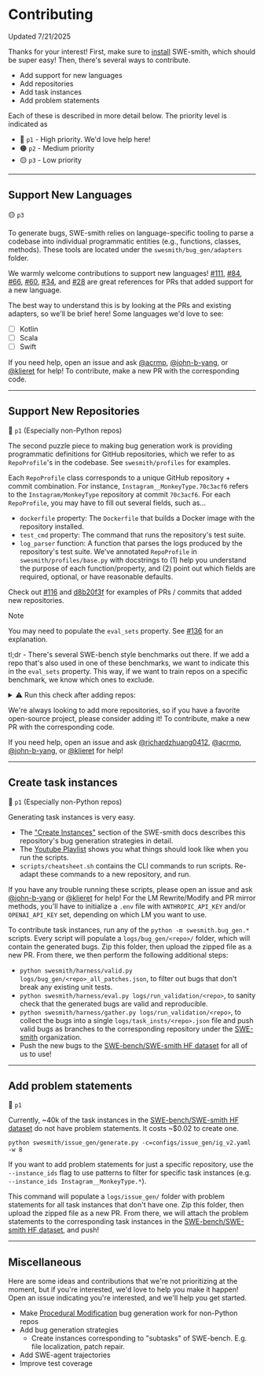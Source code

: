 # Contributing
Updated 7/21/2025

Thanks for your interest!
First, make sure to [install](https://swesmith.com/getting_started/installation/) SWE-smith, which should be super easy!
Then, there's several ways to contribute.

* Add support for new languages
* Add repositories
* Add task instances
* Add problem statements

Each of these is described in more detail below. The priority level is indicated as
* 🔴 `p1` - High priority. We'd love help here!
* 🟠 `p2` - Medium priority
* 🟡 `p3` - Low priority

<hr />

## Support New Languages

🟡 `p3`

To generate bugs, SWE-smith relies on language-specific tooling to parse a codebase into individual programmatic entities (e.g., functions, classes, methods).
These tools are located under the `swesmith/bug_gen/adapters` folder.

We warmly welcome contributions to support new languages! [#111](https://github.com/SWE-bench/SWE-smith/pull/111), [#84](https://github.com/SWE-bench/SWE-smith/pull/84), [#66](https://github.com/SWE-bench/SWE-smith/pull/66), [#60](https://github.com/SWE-bench/SWE-smith/pull/60), [#34](https://github.com/SWE-bench/SWE-smith/pull/34), and [#28](https://github.com/SWE-bench/SWE-smith/pull/28) are great references for PRs that added support for a new language.

The best way to understand this is by looking at the PRs and existing adapters, so we'll be brief here! Some languages we'd love to see:
- [ ] Kotlin
- [ ] Scala
- [ ] Swift

If you need help, open an issue and ask [@acrmp](https://github.com/acrmp), [@john-b-yang](https://github.com/john-b-yang), or [@klieret](https://github.com/klieret) for help! To contribute, make a new PR with the corresponding code.

<hr />

## Support New Repositories

🔴 `p1` (Especially non-Python repos)

The second puzzle piece to making bug generation work is providing programmatic definitions for GitHub repositories, which we refer to as `RepoProfile`'s in the codebase.
See `swesmith/profiles` for examples.

Each `RepoProfile` class corresponds to a unique GitHub repository + commit combination.
For instance, `Instagram__MonkeyType.70c3acf6` refers to the `Instagram/MonkeyType` repository at commit `70c3acf6`.
For each `RepoProfile`, you may have to fill out several fields, such as...
* `dockerfile` property: The `Dockerfile` that builds a Docker image with the repository installed.
* `test_cmd` property: The command that runs the repository's test suite.
* `log_parser` function: A function that parses the logs produced by the repository's test suite.
We've annotated `RepoProfile` in `swesmith/profiles/base.py` with docstrings to (1) help you understand the purpose of each function/property, and (2) point out which fields are required, optional, or have reasonable defaults.

Check out [#116](https://github.com/SWE-bench/SWE-smith/pull/116) and [d8b20f3f](https://github.com/SWE-bench/SWE-smith/commit/d8b20f3f2ee13e8c9b6ef9495c25e9704008d07a) for examples of PRs / commits that added new repositories.

> [!NOTE]
> You may need to populate the `eval_sets` property. See [#136](https://github.com/SWE-bench/SWE-smith/pull/136) for an explanation.
> 
> tl;dr - There's several SWE-bench style benchmarks out there. If we add a repo that's also used in one of these benchmarks, we want to indicate this in the `eval_sets` property.
> This way, if we want to train repos on a specific benchmark, we know which ones to exclude.
>
> <details>
>      <summary>⚠️ Run this check after adding repos:</summary>
>
> ```python
> from swesmith.profiles import registry
> from datasets import load_dataset
> 
> sb = set(load_dataset("SWE-bench/SWE-bench_Verified", split="test")["repo"])
> sbmm = set(load_dataset("SWE-bench/SWE-bench_Multimodal", split="test")["repo"])
> sbml = set(load_dataset("SWE-bench/SWE-bench_Multilingual", split="test")["repo"])
> 
> profiles = {
>     f"{rp.owner}/{rp.repo}": rp.eval_sets
>     for rp in registry.values()
> }
> 
> for test_repos, test_set in [
>     (sb, "SWE-bench_Verified"),
>     (sbmm, "SWE-bench_Multimodal"),
>     (sbml, "SWE-bench_Multilingual"),
> ]:
>     for repo in test_repos:
>         if repo not in profiles:
>             continue
>         if test_set not in profiles[repo]:
>             print(f"Add {test_set} to {repo}'s `eval_sets` property")
> ```
> </details>

We're always looking to add more repositories, so if you have a favorite open-source project, please consider adding it! To contribute, make a new PR with the corresponding code.

If you need help, open an issue and ask [@richardzhuang0412](https://github.com/richardzhuang0412), [@acrmp](https://github.com/acrmp), [@john-b-yang](https://github.com/john-b-yang), or [@klieret](https://github.com/klieret) for help!

<hr />

## Create task instances

🔴 `p1` (Especially non-Python repos)

Generating task instances is very easy.
* The ["Create Instances"](https://swesmith.com/guides/create_instances/) section of the SWE-smith docs describes this repository's bug generation strategies in detail.
* The [Youtube Playlist](https://youtube.com/playlist?list=PL1b-qYhmIXEhyaUafmTYmMI4l9dbCLNix&si=7xnYixLc7MJSy7UU) shows you what things should look like when you run the scripts.
* `scripts/cheatsheet.sh` contains the CLI commands to run scripts. Re-adapt these commands to a new repository, and run.

If you have any trouble running these scripts, please open an issue and ask [@john-b-yang](https://github.com/john-b-yang) or [@klieret](https://github.com/klieret) for help!
For the LM Rewrite/Modify and PR mirror methods, you'll have to initialize a `.env` file with `ANTHROPIC_API_KEY` and/or `OPENAI_API_KEY` set, depending on which LM you want to use.

To contribute task instances, run any of the `python -m swesmith.bug_gen.*` scripts. Every script will populate a `logs/bug_gen/<repo>/` folder, which will contain the generated bugs.
Zip this folder, then upload the zipped file as a new PR.
From there, we then perform the following additional steps:
* `python swesmith/harness/valid.py logs/bug_gen/<repo>_all_patches.json`, to filter out bugs that don't break any existing unit tests.
* `python swesmith/harness/eval.py logs/run_validation/<repo>`, to sanity check that the generated bugs are valid and reproducible.
* `python swesmith/harness/gather.py logs/run_validation/<repo>`, to collect the bugs into a single `logs/task_insts/<repo>.json` file and push valid bugs as branches to the corresponding repository under the [SWE-smith](https://github.com/orgs/swesmith/repositories) organization.
* Push the new bugs to the [SWE-bench/SWE-smith HF dataset](https://huggingface.co/datasets/SWE-bench/SWE-smith) for all of us to use!

<hr />

## Add problem statements

🔴 `p1`

Currently, ~40k of the task instances in the [SWE-bench/SWE-smith HF dataset](https://huggingface.co/datasets/SWE-bench/SWE-smith) do not have problem statements.
It costs ~$0.02 to create one.

```
python swesmith/issue_gen/generate.py -c=configs/issue_gen/ig_v2.yaml -w 8
```
If you want to add problem statements for just a specific repository, use the `--instance_ids` flag to use patterns to filter for specific task instances (e.g. `--instance_ids Instagram__MonkeyType.*`).

This command will populate a `logs/issue_gen/` folder with problem statements for all task instances that don't have one.
Zip this folder, then upload the zipped file as a new PR.
From there, we will attach the problem statements to the corresponding task instances in the [SWE-bench/SWE-smith HF dataset](https://huggingface.co/datasets/SWE-bench/SWE-smith), and push!

<hr />

## Miscellaneous

Here are some ideas and contributions that we're not prioritizing at the moment, but if you're interested, we'd love to help you make it happen!
Open an issue indicating you're interested, and we'll help you get started.

* Make [Procedural Modification](https://swesmith.com/guides/create_instances/#procedural-modification) bug generation work for non-Python repos
* Add bug generation strategies
    * Create instances corresponding to "subtasks" of SWE-bench. E.g. file localization, patch repair.
* Add SWE-agent trajectories
* Improve test coverage

